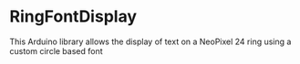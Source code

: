 # RingFontDisplay
This Arduino library allows the display of text on a NeoPixel 24 ring using a custom circle based font
